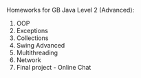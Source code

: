 Homeworks for GB Java Level 2 (Advanced):

1. OOP
2. Exceptions
3. Collections
4. Swing Advanced
5. Multithreading
6. Network
7. Final project - Online Chat
